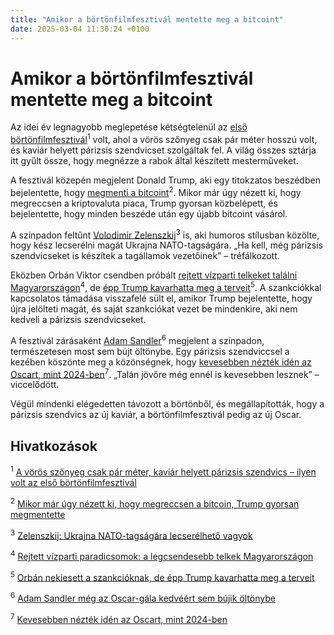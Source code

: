 ```yaml
---
title: "Amikor a börtönfilmfesztivál mentette meg a bitcoint"
date: 2025-03-04 11:30:24 +0100
---
```


# Amikor a börtönfilmfesztivál mentette meg a bitcoint

Az idei év legnagyobb meglepetése kétségtelenül az <a href="https://telex.hu/eszkombajn/2025/03/04/egyesult-allamok-borton-filmfesztival-san-quentin-film-festival">első börtönfilmfesztivál</a><sup>1</sup> volt, ahol a vörös szőnyeg csak pár méter hosszú volt, és kaviár helyett párizsis szendvicset szolgáltak fel. A világ összes sztárja itt gyűlt össze, hogy megnézze a rabok által készített mesterműveket.

A fesztivál közepén megjelent Donald Trump, aki egy titokzatos beszédben bejelentette, hogy <a href="https://g7.hu/penz/20250303/mikor-mar-ugy-nezett-ki-hogy-megreccsen-a-bitcoin-trump-gyorsan-megmentette/">megmenti a bitcoint</a><sup>2</sup>. Mikor már úgy nézett ki, hogy megreccsen a kriptovaluta piaca, Trump gyorsan közbelépett, és bejelentette, hogy minden beszéde után egy újabb bitcoint vásárol.

A színpadon feltűnt <a href="https://telex.hu/kulfold/2025/03/03/volodimir-zelenszkij-ukrajna-nato-egyesult-allamok-donald-trump">Volodimir Zelenszkij</a><sup>3</sup> is, aki humoros stílusban közölte, hogy kész lecserélni magát Ukrajna NATO-tagságára. „Ha kell, még párizsis szendvicseket is készítek a tagállamok vezetőinek” – tréfálkozott.

Eközben Orbán Viktor csendben próbált <a href="https://www.zenga.hu/hello-otthon/eldugott-vizparti-csaladi-ingatlanok-cm7insvv0nnbj07w225luaxun?utm_source=telex&utm_medium=doboz&utm_campaign=content&utm_content=vizparti">rejtett vízparti telkeket találni Magyarországon</a><sup>4</sup>, de <a href="https://telex.hu/kulfold/2025/01/26/eu-oroszorszag-orban-szankciok-magyar-elnokseg-trump-ukranok-tranzit">épp Trump kavarhatta meg a terveit</a><sup>5</sup>. A szankciókkal kapcsolatos támadása visszafelé sült el, amikor Trump bejelentette, hogy újra jelölteti magát, és saját szankciókat vezet be mindenkire, aki nem kedveli a párizsis szendvicseket.

A fesztivál zárásaként <a href="https://telex.hu/after/2025/03/03/adam-sandler-conan-obrien-oscar-2025-divat">Adam Sandler</a><sup>6</sup> megjelent a színpadon, természetesen most sem bújt öltönybe. Egy párizsis szendviccsel a kezében köszönte meg a közönségnek, hogy <a href="https://telex.hu/after/2025/03/04/oscar-gala-2025-nezoszam-7-szazalek-csokkenes-nezettseg">kevesebben nézték idén az Oscart, mint 2024-ben</a><sup>7</sup>. „Talán jövőre még ennél is kevesebben lesznek” – viccelődött.

Végül mindenki elégedetten távozott a börtönből, és megállapították, hogy a párizsis szendvics az új kaviár, a börtönfilmfesztivál pedig az új Oscar.

## Hivatkozások

<sup>1</sup> [A vörös szőnyeg csak pár méter, kaviár helyett párizsis szendvics – ilyen volt az első börtönfilmfesztivál](https://telex.hu/eszkombajn/2025/03/04/egyesult-allamok-borton-filmfesztival-san-quentin-film-festival)

<sup>2</sup> [Mikor már úgy nézett ki, hogy megreccsen a bitcoin, Trump gyorsan megmentette](https://g7.hu/penz/20250303/mikor-mar-ugy-nezett-ki-hogy-megreccsen-a-bitcoin-trump-gyorsan-megmentette/)

<sup>3</sup> [Zelenszkij: Ukrajna NATO-tagságára lecserélhető vagyok](https://telex.hu/kulfold/2025/03/03/volodimir-zelenszkij-ukrajna-nato-egyesult-allamok-donald-trump)

<sup>4</sup> [Rejtett vízparti paradicsomok: a legcsendesebb telkek Magyarországon](https://www.zenga.hu/hello-otthon/eldugott-vizparti-csaladi-ingatlanok-cm7insvv0nnbj07w225luaxun?utm_source=telex&utm_medium=doboz&utm_campaign=content&utm_content=vizparti)

<sup>5</sup> [Orbán nekiesett a szankcióknak, de épp Trump kavarhatta meg a terveit](https://telex.hu/kulfold/2025/01/26/eu-oroszorszag-orban-szankciok-magyar-elnokseg-trump-ukranok-tranzit)

<sup>6</sup> [Adam Sandler még az Oscar-gála kedvéért sem bújik öltönybe](https://telex.hu/after/2025/03/03/adam-sandler-conan-obrien-oscar-2025-divat)

<sup>7</sup> [Kevesebben nézték idén az Oscart, mint 2024-ben](https://telex.hu/after/2025/03/04/oscar-gala-2025-nezoszam-7-szazalek-csokkenes-nezettseg)
